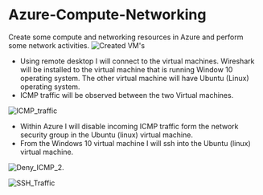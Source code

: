 # Azure-Compute-Networking
Create some compute and networking resources in Azure and perform some network activities. 
![Created VM's](https://github.com/88Qua19/Azure-Compute-Networking/assets/169956201/fe48970c-2a0f-4f82-8d6c-8e590b01f5be)
<ul>
<li>Using remote desktop I will connect to the virtual machines. Wireshark will be installed to the virtual machine that is running Window 10 operating system. The other virtual machine will have Ubuntu (Linux) operating system.</li> 
<li>ICMP traffic will be observed between the two Virtual machines.</li> 
</ul>

![ICMP_traffic](https://github.com/88Qua19/Azure-Compute-Networking/assets/169956201/49f905a6-ba66-43ab-b3a9-c5a30458f143)

<ul>
<li>Within Azure I will disable incoming ICMP traffic form the network security group in the Ubuntu (linux) virtual machine. </li>
<li>From the Windows 10 virtual machine I will ssh into the Ubuntu (linux) virtual machine.</li>
</ul>

![Deny_ICMP_2](https://github.com/88Qua19/Azure-Compute-Networking/assets/169956201/ee7ced4f-048e-4bd4-a93a-d7591d835ec1).

![SSH_Traffic](https://github.com/88Qua19/Azure-Compute-Networking/assets/169956201/99410c6b-d02a-40e7-b33a-688f2dda3c0f)

